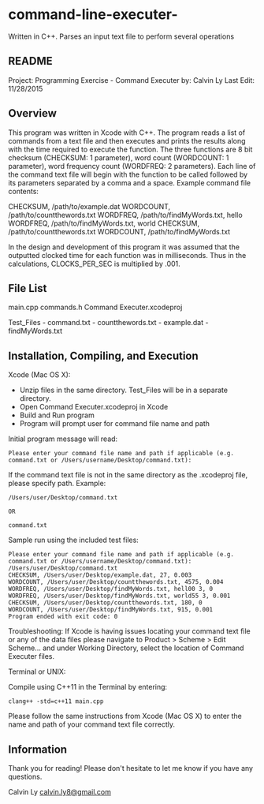 # command-line-executer-
Written in C++. Parses an input text file to perform several operations

README
-------

Project: Programming Exercise - Command Executer 
by: Calvin Ly
Last Edit: 11/28/2015

Overview
----------
This program was written in Xcode with C++. The program reads a list of commands from a text file and then executes and prints the results along with the time required to execute the function. The three functions are 8 bit checksum (CHECKSUM: 1 parameter), word count (WORDCOUNT: 1 parameter), word frequency count (WORDFREQ: 2 parameters). Each line of the command text file will begin with the function to be called followed by its parameters separated by a comma and a space. Example command file contents:

CHECKSUM, /path/to/example.dat 
WORDCOUNT, /path/to/countthewords.txt 
WORDFREQ, /path/to/findMyWords.txt, hello 
WORDFREQ, /path/to/findMyWords.txt, world 
CHECKSUM, /path/to/countthewords.txt 
WORDCOUNT, /path/to/findMyWords.txt

In the design and development of this program it was assumed that the outputted clocked time for each function was in milliseconds. Thus in the calculations, CLOCKS_PER_SEC is multiplied by .001. 

File List
-----------
main.cpp
commands.h
Command Executer.xcodeproj

Test_Files
	- command.txt
	- countthewords.txt
	- example.dat
	- findMyWords.txt


Installation, Compiling, and Execution
---------------------------------------
Xcode (Mac OS X):

- Unzip files in the same directory. Test_Files will be in a separate directory.
- Open Command Executer.xcodeproj in Xcode
- Build and Run program
- Program will prompt user for command file name and path

Initial program message will read:

	Please enter your command file name and path if applicable (e.g. command.txt or /Users/username/Desktop/command.txt):

If the command text file is not in the same directory as the .xcodeproj file, please specify path. Example:

	/Users/user/Desktop/command.txt

	OR

	command.txt

Sample run using the included test files:

	Please enter your command file name and path if applicable (e.g. command.txt or /Users/username/Desktop/command.txt): 
	/Users/user/Desktop/command.txt
	CHECKSUM, /Users/user/Desktop/example.dat, 27, 0.003
	WORDCOUNT, /Users/user/Desktop/countthewords.txt, 4575, 0.004
	WORDFREQ, /Users/user/Desktop/findMyWords.txt, hell00 3, 0
	WORDFREQ, /Users/user/Desktop/findMyWords.txt, world55 3, 0.001
	CHECKSUM, /Users/user/Desktop/countthewords.txt, 180, 0
	WORDCOUNT, /Users/user/Desktop/findMyWords.txt, 915, 0.001
	Program ended with exit code: 0

Troubleshooting: If Xcode is having issues locating your command text file or any of the data files please navigate to Product > Scheme > Edit Scheme... and under Working Directory, select the location of Command Executer files.


Terminal or UNIX:

Compile using C++11 in the Terminal by entering:
	
	clang++ -std=c++11 main.cpp

Please follow the same instructions from Xcode (Mac OS X) to enter the name and path of your command text file correctly.


Information
------------
Thank you for reading! Please don't hesitate to let me know if you have any questions.

Calvin Ly
calvin.ly8@gmail.com


